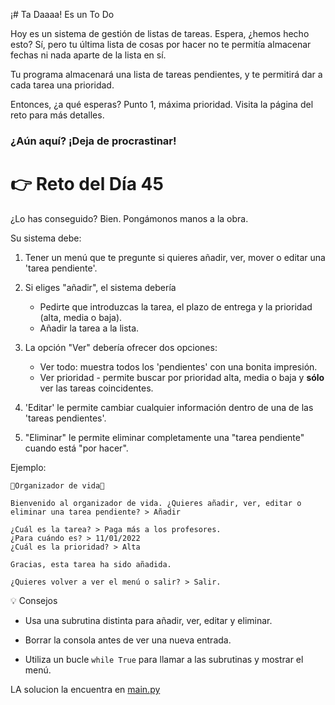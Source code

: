 ¡# Ta Daaaa! Es un To Do

Hoy es un sistema de gestión de listas de tareas. Espera, ¿hemos hecho esto? Sí, pero tu última lista de cosas por hacer no te permitía almacenar fechas ni nada aparte de la lista en sí.

Tu programa almacenará una lista de tareas pendientes, y te permitirá dar a cada tarea una prioridad.

Entonces, ¿a qué esperas? Punto 1, máxima prioridad. Visita la página del reto para más detalles.

### ¿Aún aquí? ¡Deja de procrastinar!

# 👉 Reto del Día 45

¿Lo has conseguido? Bien. Pongámonos manos a la obra.

Su sistema debe:

1. Tener un menú que te pregunte si quieres añadir, ver, mover o editar una 'tarea pendiente'.
2. Si eliges "añadir", el sistema debería
   * Pedirte que introduzcas la tarea, el plazo de entrega y la prioridad (alta, media o baja).
   * Añadir la tarea a la lista.

3. La opción "Ver" debería ofrecer dos opciones:
    * Ver todo: muestra todos los 'pendientes' con una bonita impresión.
    * Ver prioridad - permite buscar por prioridad alta, media o baja y **sólo** ver las tareas coincidentes.
4. 'Editar' le permite cambiar cualquier información dentro de una de las 'tareas pendientes'.
5. "Eliminar" le permite eliminar completamente una "tarea pendiente" cuando está "por hacer".




Ejemplo:

```
🌟Organizador de vida🌟

Bienvenido al organizador de vida. ¿Quieres añadir, ver, editar o eliminar una tarea pendiente? > Añadir

¿Cuál es la tarea? > Paga más a los profesores.
¿Para cuándo es? > 11/01/2022
¿Cuál es la prioridad? > Alta

Gracias, esta tarea ha sido añadida.

¿Quieres volver a ver el menú o salir? > Salir.
```

<detalles> <sumario> 💡 Consejos </sumario>

- Usa una subrutina distinta para añadir, ver, editar y eliminar.

- Borrar la consola antes de ver una nueva entrada.

- Utiliza un bucle `while True` para llamar a las subrutinas y mostrar el menú.


</detalles>

LA solucion la encuentra en [main.py](./main.py)
